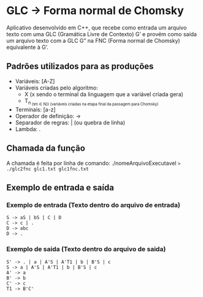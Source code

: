# GLC -> Forma normal de Chomsky
Aplicativo desenvolvido em C++, que recebe como entrada um arquivo texto com uma GLC (Gramática Livre de Contexto) G’ e provém como saída um arquivo texto com a GLC G” na FNC (Forma normal de Chomsky) equivalente à G’.

## Padrões utilizados para as produções
- Variáveis: [A-Z]
- Variáveis criadas pelo algoritmo: 
  - X (x sendo o terminal da linguagem que a variável criada gera)
  - T<sub>n<sub> (∀n ∈ N}) (variáveis criadas na etapa final da passagem para Chomsky)
- Terminais: [a-z]
- Operador de definição: ->
- Separador de regras: | (ou quebra de linha)
- Lambda: .

## Chamada da função
A chamada é feita por linha de comando:
./nomeArquivoExecutavel <nomeArquivoEntrada> <nomeArquivoSaida>
```> ./glc2fnc glc1.txt glc1fnc.txt```

## Exemplo de entrada e saída
### Exemplo de entrada (Texto dentro do arquivo de entrada)
```
S -> aS | bS | C | D
C -> c | .
D -> abc
D -> .
```
### Exemplo de saida (Texto dentro do arquivo de saida)
```
S' -> . | a | A'S | A'T1 | b | B'S | c
S -> a | A'S | A'T1 | b | B'S | c
A' -> a
B' -> b
C' -> c
T1 -> B'C'
```

